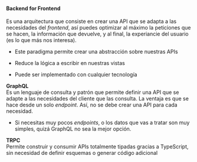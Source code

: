 
#### Backend for Frontend

Es una arquitectura que consiste en crear una API que se adapta a las necesidades del _frontend_, así puedes optimizar al máximo la peticiones que se hacen, la información que devuelve, y al final, la experiancie del usuario (es lo que más nos interesa).

- Este paradigma permite crear una abstracción sobre nuestras APIs

- Reduce la lógica a escribir en nuestras vistas

- Puede ser implementado con cualquier tecnología

**GraphQL**\
Es un lenguaje de consulta y patrón que permite definir una API que se adapte a las necesidades del cliente que las consulta. La ventaja es que se hace desde un solo _endpoint_. Así, no se debe crear una API para cada necesidad.

- Si necesitas muy pocos _endpoints_, o los datos que vas a tratar son muy simples, quizá GraphQL no sea la mejor opción.

**TRPC**\
Permite construir y consumir APIs totalmente tipadas gracias a TypeScript, sin necesidad de definir esquemas o generar código adicional
